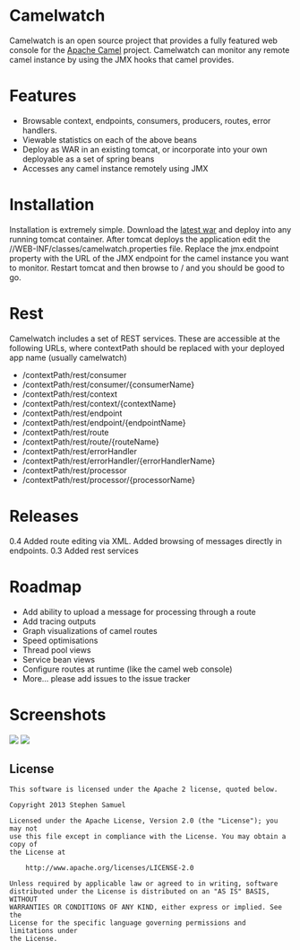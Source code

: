 Camelwatch
==========

Camelwatch is an open source project that provides a fully featured web console for the <a href="http://camel.apache.org/">Apache Camel</a> project. Camelwatch can monitor any remote camel instance by using the JMX hooks that camel provides.


Features
========

* Browsable context, endpoints, consumers, producers, routes, error handlers.
* Viewable statistics on each of the above beans
* Deploy as WAR in an existing tomcat, or incorporate into your own deployable as a set of spring beans
* Accesses any camel instance remotely using JMX

Installation
============

Installation is extremely simple. Download the <a href="https://github.com/downloads/sksamuel/camelwatch/camelwatch-0.4.war">latest war</a> and deploy into any running tomcat container. After tomcat deploys the application edit the /<warname>/WEB-INF/classes/camelwatch.properties file. Replace the jmx.endpoint property with the URL of the JMX endpoint for the camel instance you want to monitor. Restart tomcat and then browse to /<warname> and you should be good to go.

Rest
====

Camelwatch includes a set of REST services. These are accessible at the following URLs, where contextPath should be replaced with your deployed app name (usually camelwatch)

* /contextPath/rest/consumer
* /contextPath/rest/consumer/{consumerName}
* /contextPath/rest/context
* /contextPath/rest/context/{contextName}
* /contextPath/rest/endpoint
* /contextPath/rest/endpoint/{endpointName}
* /contextPath/rest/route
* /contextPath/rest/route/{routeName}
* /contextPath/rest/errorHandler
* /contextPath/rest/errorHandler/{errorHandlerName}
* /contextPath/rest/processor
* /contextPath/rest/processor/{processorName}

Releases
========
0.4 Added route editing via XML. Added browsing of messages directly in endpoints.
0.3 Added rest services


Roadmap
=======

* Add ability to upload a message for processing through a route
* Add tracing outputs
* Graph visualizations of camel routes
* Speed optimisations
* Thread pool views
* Service bean views
* Configure routes at runtime (like the camel web console)
* More... please add issues to the issue tracker
 
Screenshots
===========

<img src="https://github.com/downloads/sksamuel/camelwatch/ss1.png"/> <img src="https://github.com/downloads/sksamuel/camelwatch/ss2.png"/>


## License
```
This software is licensed under the Apache 2 license, quoted below.

Copyright 2013 Stephen Samuel

Licensed under the Apache License, Version 2.0 (the "License"); you may not
use this file except in compliance with the License. You may obtain a copy of
the License at

    http://www.apache.org/licenses/LICENSE-2.0

Unless required by applicable law or agreed to in writing, software
distributed under the License is distributed on an "AS IS" BASIS, WITHOUT
WARRANTIES OR CONDITIONS OF ANY KIND, either express or implied. See the
License for the specific language governing permissions and limitations under
the License.
```
